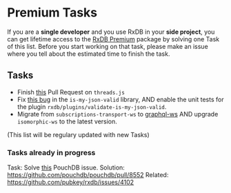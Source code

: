 # Premium Tasks

If you are a **single developer** and you use RxDB in your **side project**, you can get lifetime access to the [RxDB Premium](https://rxdb.info/premium.html) package by solving one Task of this list. Before you start working on that task, please make an issue where you tell about the estimated time to finish the task.


## Tasks


- Finish [this](https://github.com/andywer/threads.js/pull/402) Pull Request on `threads.js`
- Fix [this bug](https://github.com/mafintosh/is-my-json-valid/pull/192) in the `is-my-json-valid` library, AND enable the unit tests for the plugin `rxdb/plugins/validate-is-my-json-valid`.
- Migrate from `subscriptions-transport-ws` to [graphql-ws](https://www.npmjs.com/package/graphql-ws) AND upgrade `isomorphic-ws` to the latest version.

(This list will be regulary updated with new Tasks)




### Tasks already in progress

Task: Solve [this](https://github.com/pouchdb/pouchdb/pull/8471) PouchDB issue.
Solution: https://github.com/pouchdb/pouchdb/pull/8552
Related: https://github.com/pubkey/rxdb/issues/4102
